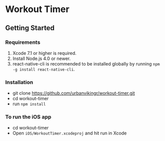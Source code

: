 # Workout Timer

## Getting Started

### Requirements
1. Xcode 7.1 or higher is required.
2. Install Node.js 4.0 or newer.
3. react-native-cli is recommended to be installed globally by running `npm -g install react-native-cli`.

### Installation
*  git clone https://github.com/urbanvikingr/workout-timer.git
*  cd workout-timer
*  run `npm install`

### To run the iOS app
*  cd workout-timer
* Open `iOS/WorkoutTimer.xcodeproj` and hit run in Xcode
